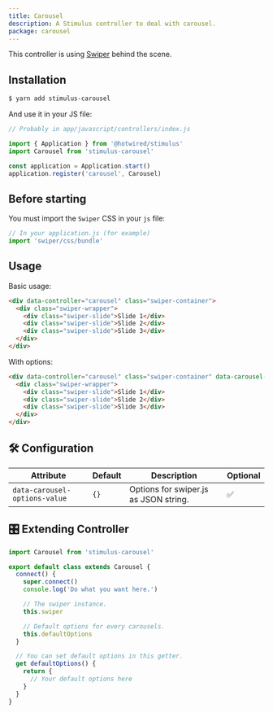 ```yaml
---
title: Carousel
description: A Stimulus controller to deal with carousel.
package: carousel
---
```


This controller is using [Swiper](https://swiperjs.com/) behind the scene.

## Installation

```bash
$ yarn add stimulus-carousel
```

And use it in your JS file:

```js
// Probably in app/javascript/controllers/index.js

import { Application } from '@hotwired/stimulus'
import Carousel from 'stimulus-carousel'

const application = Application.start()
application.register('carousel', Carousel)
```

<DocsDemoLink package-name="carousel"></DocsDemoLink>

## Before starting

You must import the `Swiper` CSS in your `js` file:

```js
// In your application.js (for example)
import 'swiper/css/bundle'
```

## Usage

Basic usage:

```html
<div data-controller="carousel" class="swiper-container">
  <div class="swiper-wrapper">
    <div class="swiper-slide">Slide 1</div>
    <div class="swiper-slide">Slide 2</div>
    <div class="swiper-slide">Slide 3</div>
  </div>
</div>
```

With options:

```html
<div data-controller="carousel" class="swiper-container" data-carousel-options-value='{"direction": "vertical"}'>
  <div class="swiper-wrapper">
    <div class="swiper-slide">Slide 1</div>
    <div class="swiper-slide">Slide 2</div>
    <div class="swiper-slide">Slide 3</div>
  </div>
</div>
```

## 🛠 Configuration

| Attribute                     | Default | Description                           | Optional |
| ----------------------------- | ------- | ------------------------------------- | -------- |
| `data-carousel-options-value` | `{}`    | Options for swiper.js as JSON string. | ✅       |

## 🎛 Extending Controller

<DocsExtendingController>

```js
import Carousel from 'stimulus-carousel'

export default class extends Carousel {
  connect() {
    super.connect()
    console.log('Do what you want here.')

    // The swiper instance.
    this.swiper

    // Default options for every carousels.
    this.defaultOptions
  }

  // You can set default options in this getter.
  get defaultOptions() {
    return {
      // Your default options here
    }
  }
}
```

</DocsExtendingController>

